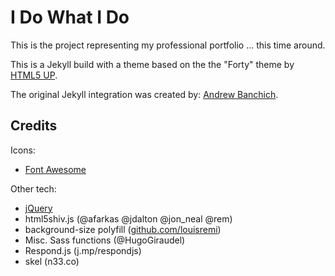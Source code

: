 # I Do What I Do

This is the project representing my professional portfolio ... this time around.

This is a Jekyll build with a theme based on the the "Forty" theme by [HTML5 UP](https://html5up.net/).

The original Jekyll integration was created by: [Andrew Banchich](http://andrewbanchi.ch).

## Credits
Icons:
- [Font Awesome](https://fortawesome.github.com/Font-Awesome)

Other tech:
- [jQuery](https://jquery.com)
- html5shiv.js (@afarkas @jdalton @jon_neal @rem)
- background-size polyfill ([github.com/louisremi](https://github.com/louisremi))
- Misc. Sass functions (@HugoGiraudel)
- Respond.js (j.mp/respondjs)
- skel (n33.co)
